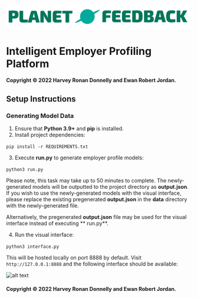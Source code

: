 ![alt text](graphics/logo.png)

# Intelligent Employer Profiling Platform
#### **Copyright © 2022 Harvey Ronan Donnelly and Ewan Robert Jordan.**

## Setup Instructions

### Generating Model Data

1. Ensure that **Python 3.9+** and **pip** is installed.
2. Install project dependencies:

```pip install -r REQUIREMENTS.txt```

3. Execute **run.py** to generate employer profile models:

```python3 run.py```

Please note, this task may take up to 50 minutes to complete. The newly-generated models will be outputted to the
project directory as **output.json**. If you wish to use the newly-generated models with the visual interface, please
replace the existing pregenerated **output.json** in the **data** directory with the newly-generated file.

Alternatively, the pregenerated **output.json** file may be used for the visual interface instead of executing **
run.py**.

4. Run the visual interface:

```python3 interface.py```

This will be hosted locally on port 8888 by default. Visit `http://127.0.0.1:8888` and the following interface should be
available:

![alt text](graphics/visual_interface.png)
#### **Copyright © 2022 Harvey Ronan Donnelly and Ewan Robert Jordan.**
